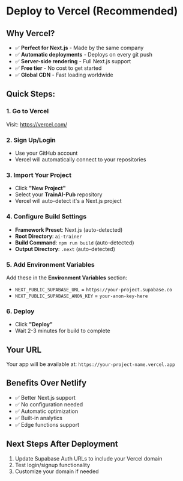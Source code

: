# Deploy to Vercel (Recommended)

## Why Vercel?
- ✅ **Perfect for Next.js** - Made by the same company
- ✅ **Automatic deployments** - Deploys on every git push
- ✅ **Server-side rendering** - Full Next.js support
- ✅ **Free tier** - No cost to get started
- ✅ **Global CDN** - Fast loading worldwide

## Quick Steps:

### 1. Go to Vercel
Visit: https://vercel.com/

### 2. Sign Up/Login
- Use your GitHub account
- Vercel will automatically connect to your repositories

### 3. Import Your Project
- Click **"New Project"**
- Select your **TrainAI-Pub** repository
- Vercel will auto-detect it's a Next.js project

### 4. Configure Build Settings
- **Framework Preset**: Next.js (auto-detected)
- **Root Directory**: `ai-trainer`
- **Build Command**: `npm run build` (auto-detected)
- **Output Directory**: `.next` (auto-detected)

### 5. Add Environment Variables
Add these in the **Environment Variables** section:
- `NEXT_PUBLIC_SUPABASE_URL` = `https://your-project.supabase.co`
- `NEXT_PUBLIC_SUPABASE_ANON_KEY` = `your-anon-key-here`

### 6. Deploy
- Click **"Deploy"**
- Wait 2-3 minutes for build to complete

## Your URL
Your app will be available at: `https://your-project-name.vercel.app`

## Benefits Over Netlify
- ✅ Better Next.js support
- ✅ No configuration needed
- ✅ Automatic optimization
- ✅ Built-in analytics
- ✅ Edge functions support

## Next Steps After Deployment
1. Update Supabase Auth URLs to include your Vercel domain
2. Test login/signup functionality
3. Customize your domain if needed 